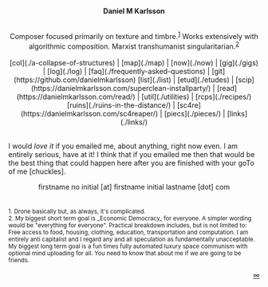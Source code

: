 <br><center>**Daniel M Karlsson**</center><br>
<center>Composer focused primarily on texture and timbre.<sup><a href="#fn1" id="ref1">1</a></sup>  
Works extensively with algorithmic composition.  
Marxist transhumanist singularitarian.<sup><a href="#fn2" id="ref2">2</a></sup></center><br>
<center>
[col](./a-collapse-of-structures) | 
[map](./map) | 
[now](./now) |
<!--[pcs](./pieces) |--> 
[gig](./gigs) | 
[log](./log) | 
[faq](./frequently-asked-questions) | 
[git](https://github.com/danielmkarlsson)  
[list](./list) | 
[etud](./etudes) | 
[scip](https://danielmkarlsson.com/superclean-installparty/) |
[read](https://danielmkarlsson.com/read/) |
<!--[rigs](./rigs/) |-->
[util](./utilities) | 
[rcps](./recipes/)    
[ruins](./ruins-in-the-distance/) |
[sc4re](https://danielmkarlsson.com/sc4reaper/) |
[piecs](./pieces/) |
[links](./links/)  

<link rel="me" href="[https://social.ordinal.garden/@t36s]" />

</center>


<!--<p>-->

<!--Below is the track that I think is my strongest work at present. If you are-->
<!--pressed for time then I think you should start there.-->

<div class="dmk-player" data-playlist="indexPlaylist/index.json"></div> <br> 
<!--If you'd like to read some text I wrote about that piece, then click the link-->
<!--above that says col. There are some other links around there that I made for-->
<!--other pieces and projects I've done in the past. Those are still valid as-->
<!--representative examples of the kind of music that I make.-->

<!--</p>-->

I would _love it_ if you emailed me, about anything, right now even. I am
entirely serious, have at it! I think that if you emailed me then that would be
the best thing that could happen here after you are finished with your goTo of
me [chuckles].

<center>firstname no initial [at] firstname initial lastname [dot] com</center>
<br>

<br>

<div class="footnotes">

<div><sup id="fn1">1. Drone basically but, as always, it's
complicated.</sup></div> <div><sup id="fn2">2. My biggest short term goal is
_Economic Democracy_ for everyone. A simpler wording would be "everything for
everyone". Practical breakdown includes, but is not limited to: Free access to
food, housing, clothing, education, transportation and computation. I am
entirely anti capitalist and I regard any and all speculation as fundamentally
unacceptable. My biggest long term goal is a fun times fully automated luxury
space communism with optional mind uploading for all. You need to know that
about me if we are going to be friends.</sup></div>

</div>

<style>.playlist { display: none; }</style>

<script async type="text/javascript" src="/player/dmk-player.js?v=5"></script>
<script>
window.addEventListener('load', function () {
  var elements = document.getElementsByClassName('dmk-player');
  var players = Array.from(elements).map(function (el) {
    if (el.dataset) {
      var rootUrl = window.location.origin;
      var playlist = el.dataset.playlist;
      var isVideo = !!el.dataset.isVideo;
      var layout = {
        title: true,
        elapsedTime: false
      };
      var options = {
        playlist: playlist,
        isVideo: isVideo,
        rootUrl: rootUrl
      };
      return new DMKPlayer(el, options, layout);
    }
  });
  players.forEach(function (player, index) {
    player.index = index;
    player.on('play', function () {
      players.forEach(function (p) {
        if (p.index !== player.index && p.isPlaying) {
          p.stop();
        }
      });
    });
  });
});

// <script src="audio-player.js"></script>
</script>

<script>
function goToURL() {
    var links = [
        "./a-collapse-of-structures/",
        "./map/",
        "./now/",
        "./ruins-in-the-distance",
        "./gigs",
        "./log",
        "./log",
        "./frequently-asked-questions",
        "./list",
        "./etudes",
        "./sc4reaper",
        "./superclean-installparty",
        "./utilities",
        "./recipes",
        "./pieces",
        "./links",
        "./mecha-geriatric",
    ];

    // get a random number between 0 and the number of links
    var randIdx = Math.round(Math.random() * (links.length - 1));
    // construct the link to be opened
    var root = window.location.protocol + '//' + window.location.host;
    var link = root + '/' + links[randIdx];

    document.location.href = link;
};
</script>

<p align="right">
<a href="#" onClick="goToURL()">∞</a>
</p>

<script>
//<p align="left">
//<button1 onclick="darkMode()">°</button1>
//</p>
</script>

<script>
function darkMode() {
   var element = document.body;
   element.classList.toggle("dark-mode");
}
</script>

<br>
<br>

